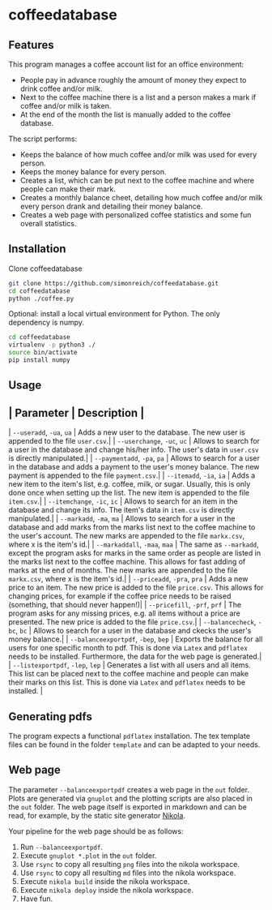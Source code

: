 # coffeedatabase

## Features

This program manages a coffee account list for an office environment:

 - People pay in advance roughly the amount of money they expect to drink coffee and/or milk.
 - Next to the coffee machine there is a list and a person makes a mark if coffee and/or milk is taken.
 - At the end of the month the list is manually added to the coffee database.

 The script performs:

 - Keeps the balance of how much coffee and/or milk was used for every person.
 - Keeps the money balance for every person.
 - Creates a list, which can be put next to the coffee machine and where people can make their mark.
 - Creates a monthly balance cheet, detailing how much coffee and/or milk every person drank and detailing their money balance.
 - Creates a web page with personalized coffee statistics and some fun overall statistics.

## Installation

Clone coffeedatabase

```bash
git clone https://github.com/simonreich/coffeedatabase.git
cd coffeedatabase
python ./coffee.py
```

Optional: install a local virtual environment for Python. The only dependency is numpy.

```bash
cd coffeedatabase
virtualenv -p python3 ./
source bin/activate
pip install numpy
```

## Usage

| Parameter | Description |
---------------------------
| `--useradd`, `-ua`, `ua` | Adds a new user to the database. The new user is appended to the file `user.csv`.|
| `--userchange`, `-uc`, `uc` | Allows to search for a user in the database and change his/her info. The user's data in `user.csv` is directly manipulated.|
| `--paymentadd`, `-pa`, `pa` | Allows to search for a user in the database and adds a payment to the user's money balance. The new payment is appended to the file `payment.csv`.|
| `--itemadd`, `-ia`, `ia` | Adds a new item to the item's list, e.g. coffee, milk, or sugar. Usually, this is only done once when setting up the list. The new item is appended to the file `item.csv`.|
| `--itemchange`, `-ic`, `ic` | Allows to search for an item in the database and change its info. The item's data in `item.csv` is directly manipulated.|
| `--markadd`, `-ma`, `ma` | Allows to search for a user in the database and add marks from the marks list next to the coffee machine to the user's account. The new marks are appended to the file `markx.csv`, where x is the item's id.|
| `--markaddall`, `-maa`, `maa` | The same as `--markadd`, except the program asks for marks in the same order as people are listed in the marks list next to the coffee machine. This allows for fast adding of marks at the end of months. The new marks are appended to the file `markx.csv`, where x is the item's id.|
| `--priceadd`, `-pra`, `pra` | Adds a new price to an item. The new price is added to the file `price.csv`. This allows for changing prices, for example if the coffee price needs to be raised (something, that should never happen!)|
| `--pricefill`, `-prf`, `prf` | The program asks for any missing prices, e.g. all items without a price are presented. The new price is added to the file `price.csv`.|
| `--balancecheck`, `-bc`, `bc` | Allows to search for a user in the database and ckecks the user's money balance.|
| `--balanceexportpdf`, `-bep`, `bep` | Exports the balance for all users for one specific month to pdf. This is done via `Latex` and `pdflatex` needs to be installed. Furthermore, the data for the web page is generated.|
| `--listexportpdf`, `-lep`, `lep` | Generates a list with all users and all items. This list can be placed next to the coffee machine and people can make their marks on this list. This is done via `Latex` and `pdflatex` needs to be installed. |

## Generating pdfs

The program expects a functional `pdflatex` installation. The tex template files can be found in the folder `template` and can be adapted to your needs.

## Web page

The parameter `--balanceexportpdf` creates a web page in the `out` folder. Plots are generated via `gnuplot` and the plotting scripts are also placed in the `out` folder. The web page itself is exported in markdown and can be read, for example, by the static site generator [Nikola](https://getnikola.com/).

Your pipeline for the web page should be as follows:

 1. Run `--balanceexportpdf`.
 2. Execute `gnuplot *.plot` in the `out` folder.
 3. Use `rsync` to copy all resulting `png` files into the nikola workspace.
 3. Use `rsync` to copy all resulting `md` files into the nikola workspace.
 3. Execute `nikola build` inside the nikola workspace.
 4. Execute `nikola deploy` inside the nikola workspace.
 5. Have fun.
